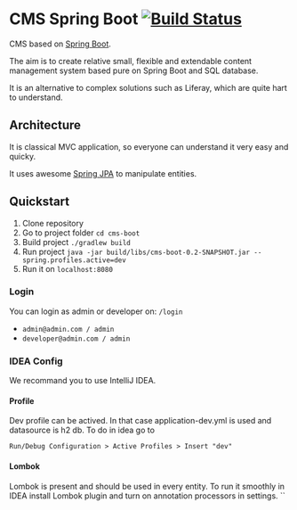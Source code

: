 # CMS Spring Boot [![Build Status](https://travis-ci.com/buttasam/cms-boot.svg?token=XnPX8at6Nczst9oxaW5N&branch=master)](https://travis-ci.com/buttasam/cms-boot)
CMS based on [Spring Boot](https://spring.io/projects/spring-boot). 

The aim is to create relative small, flexible and extendable content management system based pure on Spring Boot and SQL database.

It is an alternative to complex solutions such as Liferay, which are quite hart to understand.

## Architecture

It is classical MVC application, so everyone can understand it very easy and quicky.

It uses awesome [Spring JPA](https://spring.io/guides/gs/accessing-data-jpa/) to manipulate entities.

## Quickstart

1) Clone repository
2) Go to project folder `cd cms-boot`
3) Build project `./gradlew build`
4) Run project `java -jar build/libs/cms-boot-0.2-SNAPSHOT.jar --spring.profiles.active=dev`
5) Run it on `localhost:8080`


### Login
You can login as admin or developer on: `/login` 
- `admin@admin.com / admin`
- `developer@admin.com / admin`

### IDEA Config

We recommand you to use IntelliJ IDEA.

#### Profile

Dev profile can be actived. In that case application-dev.yml is used and datasource
is h2 db. To do in idea go to 
 
`Run/Debug Configuration > Active Profiles > Insert "dev"`  

#### Lombok

Lombok is present and should be used in every entity. To run it smoothly in IDEA install Lombok plugin and 
turn on annotation processors in settings.
``